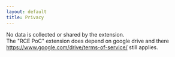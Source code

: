 ```yaml
---
layout: default
title: Privacy
---
```

No data is collected or shared by the extension.  
The "RCE PoC" extension does depend on google drive and there <https://www.google.com/drive/terms-of-service/> still applies.
